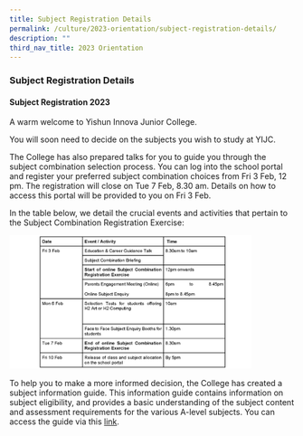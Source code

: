 ```yaml
---
title: Subject Registration Details
permalink: /culture/2023-orientation/subject-registration-details/
description: ""
third_nav_title: 2023 Orientation
---
```

### **Subject Registration Details**
#### **Subject Registration 2023**
A warm welcome to Yishun Innova Junior College.

You will soon need to decide on the subjects you wish to study at YIJC. 

The College has also prepared talks for you to guide you through the subject combination selection process. You can log into the school portal and register your preferred subject combination choices from Fri 3 Feb, 12 pm. The registration will close on Tue 7 Feb, 8.30 am. Details on how to access this portal will be provided to you on Fri 3 Feb.

In the table below, we detail the crucial events and activities that pertain to the Subject Combination Registration Exercise:

<img src="/images/subjectregistration.jpg" style="width:85%">

To help you to make a more informed decision, the College has created a subject information guide. This information guide contains information on subject eligibility, and provides a basic understanding of the subject content and assessment requirements for the various A-level subjects. You can access the guide via this [link](https://for.edu.sg/yijcsubjectinfo).